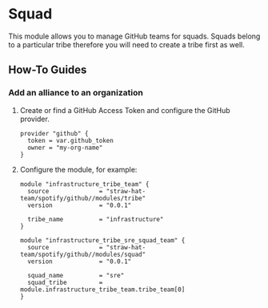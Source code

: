 # Squad

This module allows you to manage GitHub teams for squads. Squads belong to a
particular tribe therefore you will need to create a tribe first as well.

## How-To Guides

### Add an alliance to an organization

1. Create or find a GitHub Access Token and configure the GitHub provider.

    ```hcl
    provider "github" {
      token = var.github_token
      owner = "my-org-name"
    }
    ```

2. Configure the module, for example:

    ```hcl
    module "infrastructure_tribe_team" {
      source              = "straw-hat-team/spotify/github//modules/tribe"
      version             = "0.0.1"

      tribe_name          = "infrastructure"
    }

    module "infrastructure_tribe_sre_squad_team" {
      source              = "straw-hat-team/spotify/github//modules/squad"
      version             = "0.0.1"

      squad_name          = "sre"
      squad_tribe         = module.infrastructure_tribe_team.tribe_team[0]
    }
    ```
